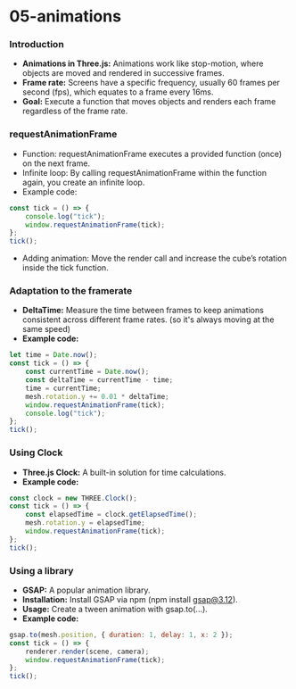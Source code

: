 # 05-animations

### Introduction

- **Animations in Three.js:** Animations work like stop-motion, where objects are moved and rendered in successive frames.
- **Frame rate:** Screens have a specific frequency, usually 60 frames per second (fps), which equates to a frame every 16ms.
- **Goal:** Execute a function that moves objects and renders each frame regardless of the frame rate.

### requestAnimationFrame

- Function: requestAnimationFrame executes a provided function (once) on the next frame.
- Infinite loop: By calling requestAnimationFrame within the function again, you create an infinite loop.
- Example code:

```js
const tick = () => {
	console.log("tick");
	window.requestAnimationFrame(tick);
};
tick();
```

- Adding animation: Move the render call and increase the cube’s rotation inside the tick function.

### Adaptation to the framerate

- **DeltaTime:** Measure the time between frames to keep animations consistent across different frame rates.
  (so it's always moving at the same speed)
- **Example code:**

```js
let time = Date.now();
const tick = () => {
	const currentTime = Date.now();
	const deltaTime = currentTime - time;
	time = currentTime;
	mesh.rotation.y += 0.01 * deltaTime;
	window.requestAnimationFrame(tick);
	console.log("tick");
};
tick();
```

### Using Clock

- **Three.js Clock:** A built-in solution for time calculations.
- **Example code:**

```js
const clock = new THREE.Clock();
const tick = () => {
	const elapsedTime = clock.getElapsedTime();
	mesh.rotation.y = elapsedTime;
	window.requestAnimationFrame(tick);
};
tick();
```

### Using a library

- **GSAP:** A popular animation library.
- **Installation:** Install GSAP via npm (npm install gsap@3.12).
- **Usage:** Create a tween animation with gsap.to(...).
- **Example code:**

```js
gsap.to(mesh.position, { duration: 1, delay: 1, x: 2 });
const tick = () => {
	renderer.render(scene, camera);
	window.requestAnimationFrame(tick);
};
tick();
```
